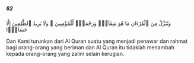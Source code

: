 ##### 82

<span class="ayah">وَنُنَزِّلُ مِنَ ٱلْقُرْءَانِ مَا هُوَ شِفَآءٌۭ وَرَحْمَةٌۭ لِّلْمُؤْمِنِينَ ۙ وَلَا يَزِيدُ ٱلظَّٰلِمِينَ إِلَّا خَسَارًۭا</span>

<span class="ayah_translation">Dan Kami turunkan dari Al Quran suatu yang menjadi penawar dan rahmat bagi orang-orang yang beriman dan Al Quran itu tidaklah menambah kepada orang-orang yang zalim selain kerugian.</span>
